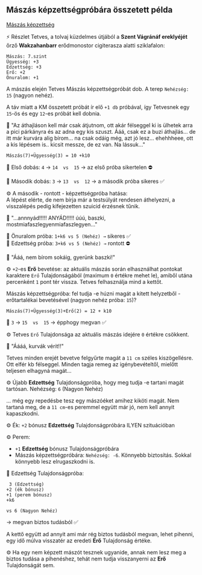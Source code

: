 ## Mászás képzettségpróbára összetett példa

[Mászás képzettség](../kepzettsegek.szekunder/maszas.md)

⚡ Részlet Tetves, a tolvaj küzdelmes útjából a **Szent Vágránáf ereklyéjét** őrző **Wakzahanbarr** erődmonostor cigiterasza alatti sziklafalon:

```
Mászás: 7.szint
Ügyesség: +3
Edzettség: +3
Erő: +2
Önuralom: +1
```

A mászás elején Tetves Mászás képzettségpróbát dob. A terep `Nehézség: 15` (nagyon nehéz).

A táv miatt a KM összetett próbát ír elő `+1 db` próbával, így Tetvesnek egy `15`-ös és egy `12`-es próbát kell dobnia.

🔆 "Az áthajláson kell  már csak átjutnom, ott akár félseggel ki is ülhetek arra a pici párkányra és az adna egy kis szuszt. Ááá, csak ez a buzi áthajlás... de itt már kurvára alig bírom... na csak odáig még, azt jó lesz... ehehhheee,  ott a kis lépésem is.. kicsit messze, de ez van. Na lássuk..."

`Mászás(7)+Ügyesség(3) = 10 +k10`

🎲 Első dobás: `4` → `14  vs  15` → az első próba sikertelen ⛔

🎲 Második dobás: `3` → `13  vs  12` → a második próba sikeres ✅

⚙️ A második - rontott - képzettségpróba hatása:\
A lépést elérte, de nem bírja már a testsúlyát rendesen áthelyezni, a visszalépés pedig kifejezetten szuicid érzésnek tűnik.

🔆 "...annnyád!!!!! ANYÁD!!!!! úúú, baszki, mostmiafaszlegyenmiafaszlegyen..."

🎲 Önuralom próba: `1+k6 vs 5 (Nehéz) →` sikeres ✅\
🎲 Edzettség próba: `3+k6 vs 5 (Nehéz) →` rontott ⛔

🔆 "Ááá, nem bírom sokáig, gyerünk baszki!"

⚙️ `+2`-es **Erő** bevetése: az aktuális mászás során elhasználhat pontokat karaktere `Erő` Tulajdonságából (maximum `0` értékre mehet le), amiből utána percenként `1` pont tér vissza. Tetves felhasználja mind a kettőt.

Mászás képzettségpróba: fel tudja -e húzni magát a kitett helyzetből - erőtartalékai bevetésével (nagyon nehéz próba: `15`)?

`Mászás(7)+Ügyesség(3)+Erő(2) = 12 + k10`

🎲 `3` → `15  vs  15` → épphogy megvan ✅
 
⚙️ Tetves `Erő` Tulajdonsága az aktuális mászás idejére `0` értékre csökkent.

🔆 "Áááá, kurvák vérit!!"

Tetves minden erejét bevetve felgyűrte magát a `11 cm` széles kiszögellésre. Ott elfér kb félseggel. Minden tagja remeg az igénybevételtől, mielőtt teljesen elhagyná magát...

⚙️ Újabb **Edzettség** Tulajdonságpróba, hogy meg tudja -e tartani magát tartósan. Nehézség: `6` (Nagyon Nehéz)

... még egy repedésbe tesz egy mászóéket amihez kiköti magát. Nem tartaná meg, de a `11 cm`-es peremmel együtt már jó, nem kell annyit kapaszkodni.

⚙️ Ék: `+2` bónusz **Edzettség** Tulajdonságpróbára ILYEN szituációban

⚙️ Perem:
- `+1` **Edzettség** bónusz Tulajdonságpróbára
- Mászás képzettségpróbára: `Nehézség: -6`.  Könnyebb biztosítás. Sokkal könnyebb lesz elrugaszkodni is.

🎲 Edzettség Tulajdonságpróba:

```
 3 (Edzettség)
+2 (ék bónusz)
+1 (perem bónusz)
+k6

vs 6 (Nagyon Nehéz)
```

→ megvan biztos tudásból ✅

A kettő együtt ad annyit ami már rég biztos tudásból megvan, lehet pihenni, egy idő múlva visszatér az eredeti **Erő** Tulajdonság értéke.

⚙️ Ha egy nem képzett mászót tesznek ugyanide, annak nem lesz meg a biztos tudása a pihenéshez, tehát nem tudja visszanyerni az **Erő** Tulajdonságát sem.
